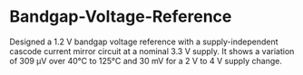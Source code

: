 # Bandgap-Voltage-Reference
Designed a 1.2 V bandgap voltage reference with a supply-independent cascode current mirror circuit at a nominal 3.3 V supply. It shows a variation of 309 µV over 40°C to 125°C and 30 mV for a 2 V to 4 V supply change.
